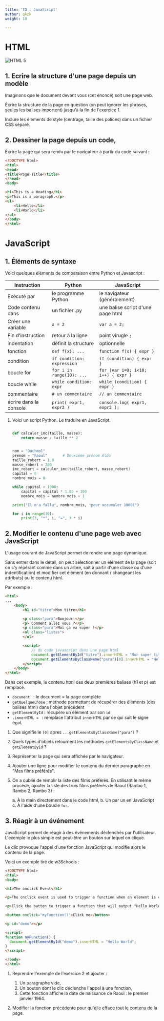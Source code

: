 ```yaml
---
title: 'TD : JavaScript'
author: qkzk
weight: 10

---
```


# HTML

![HTML 5](https://upload.wikimedia.org/wikipedia/commons/thumb/6/61/HTML5_logo_and_wordmark.svg/240px-HTML5_logo_and_wordmark.svg.png)

## 1. Ecrire la structure d'une page depuis un modèle

Imaginons que le document devant vous (cet énoncé) soit une page web.

Écrire la structure de la page en question (on peut ignorer les phrases, seules
les balises importent) jusqu'à la fin de l'exercice 1.

Inclure les éléments de style (centrage, taille des polices) dans un fichier 
CSS séparé.

## 2. Dessiner la page depuis un code,

Écrire la page qui sera rendu par le navigateur à partir du code suivant :

```html
<!DOCTYPE html>
<html>
<head>
<title>Page Title</title>
</head>
<body>

<h1>This is a Heading</h1>
<p>This is a paragraph.</p>
<ul>
    <li>Hello</li>
    <li>World</li>
</ul>
</body>
</html>
```

# JavaScript

## 1. Éléments de syntaxe

Voici quelques éléments de comparaison entre Python et Javascript :

| Instruction           | Python                    | JavaScript                |
|-----------------------|---------------------------|---------------------------|
| Exécuté par           | le programme Python       | le navigateur (généralement) |
| Code contenu dans     | un fichier .py            | une balise script d'une page html |
| Créer une variable    | `a = 2`                   | `var a = 2;`              |
| Fin d'instruction     | retour à la ligne         | point virugle `;`         |
| indentation           | définit la structure      | optionnelle               |
| fonction              | `def f(x): ...`           | `function f(x) { expr }`   |
| condition             | `if condition: expression`| `if (condition) { expr }` |
| boucle for            | `for i in range(10): ...` | `for (var i=0; i<10; i++) { expr }` |
| boucle while          | `while condition: expr`   | `while (condition) { expr }` |
| commentaire           | `# un commentaire`        | `// un commentaire`       |
| écrire dans la console | `print( expr1, expr2 )`  | `console.log( expr1, expr2 );` |


1. Voici un script Python. Le traduire en JavaScript.

    ```python

    def calculer_imc(taille, masse):
        return masse / taille ** 2


    nom = "Duchmol"
    prenom = "Raoul"       # Deuxième prénom Aldo
    taille_robert = 1.8
    masse_robert = 280
    imc_robert = calculer_imc(taille_robert, masse_robert)
    capital = 0
    nombre_mois = 0

    while capital < 1000:
        capital = capital * 1.05 + 100
        nombre_mois = nombre_mois + 1

    print("Il m'a fallu", nombre_mois, "pour accumuler 1000€")

    for i in range(10):
        print(3, "*", i, "=", 3 * i)
    ```


## 2. Modifier le contenu d'une page web avec JavaScript

L'usage courant de JavaScript permet de rendre une page dynamique.

Sans entrer dans le détail, on peut sélectionner un élément de la page (soit
on s'y répérant comme dans un arbre, soit à partir d'une classe ou d'une
indentification) et modifier cet élément (en donnant / changeant les attributs)
ou le contenu html.

Par exemple :

```html
<html>
...
    <body>
        <h1 id="titre">Mon titre</h1>

        <p class="para">Bonjour!</p>
        <p> Comment allez vous ?</p>
        <p class="para">Moi ça va super !</p>
        <ol class="listes">
        </ol>

        <script>
            // du code javascript dans une page html
            document.getElementById("titre").innerHTML = "Mon super titre";
            document.getElementsByClassName("para")[0].innerHTML = "Hello !";
        </script>
    </body>
</html>
```

Dans cet exemple, le contenu html des deux premières balises (h1 et p) est
remplacé.

* `document ` : le document = la page complète
* `getQuelqueChose` : méthode permettant de récupérer des éléments (des balises html) dans l'objet précédent
* `getElementById` : récupère un élément par son `id`
* `.innerHTML = ` : remplace l'attribut `innerHTML` par ce qui suit le signe égal.

1. Que signifie le `[0]` apres `...getElementsByClassName("para")` ?
2. Quels types d'objets retournent les méthodes `getElementsByClassName` et `getElementById` ?
2. Représenter la page qui sera affichée par le navigateur.
2. Ajouter une ligne pour modifier le contenu du dernier paragraphe en 
    "Mes films préférés".
3. On a oublié de remplir la liste des films préférés. En utilisant le même
    procédé, ajouter la liste des trois films préférés de
    Raoul (Rambo 1, Rambo 2, Rambo 3) :

    a. À la main directement dans le code html,
    b. Un par un en JavaScript
    c. À l'aide d'une boucle `for`.


## 3. Réagir à un événement

JavaScript permet de réagir à des événements déclenchés par l'utilisateur.
L'exemple le plus simple est peut-être un bouton sur lequel on clique.

Le clic provoque l'appel d'une fonction JavaScript qui modifie alors le 
contenu de la page.

Voici un exemple tiré de w3Schools :

```html
<!DOCTYPE html>
<html>
<body>

<h1>The onclick Event</h1>

<p>The onclick event is used to trigger a function when an element is clicked on.</p>

<p>Click the button to trigger a function that will output "Hello World" in a p element with id="demo".</p>

<button onclick="myFunction()">Click me</button>

<p id="demo"></p>

<script>
function myFunction() {
  document.getElementById("demo").innerHTML = "Hello World";
}
</script>

</body>
</html>
```

1. Reprendre l'exemple de l'exercice 2 et ajouter :

    1. Un paragraphe vide,
    2. Un bouton dont le clic déclenche l'appel à une fonction,
    3. Cette fonction affiche la date de naissance de Raoul : le premier
        janvier 1964.
2. Modifier la fonction précédente pour qu'elle efface tout le contenu de la
    page.
